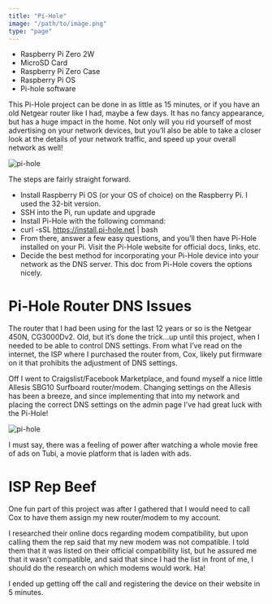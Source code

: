 ```yaml
---
title: "Pi-Hole"
image: "/path/to/image.png"
type: "page"
---
```


- Raspberry Pi Zero 2W
- MicroSD Card
- Raspberry Pi Zero Case
- Raspberry Pi OS
- Pi-hole software

This Pi-Hole project can be done in as little as 15 minutes, or if you have an old Netgear router like I had, maybe a few days. It has no fancy appearance, but has a huge impact in the home. Not only will you rid yourself of most advertising on your network devices, but you’ll also be able to take a closer look at the details of your network traffic, and speed up your overall network as well!

![pi-hole](/pi-hole.jpg)

The steps are fairly straight forward. 

- Install Raspberry Pi OS (or your OS of choice) on the Raspberry Pi. I used the 32-bit version.
- SSH into the Pi, run update and upgrade
- Install Pi-Hole with the following command:
- curl -sSL https://install.pi-hole.net | bash
- From there, answer a few easy questions, and you’ll then have Pi-Hole installed on your Pi. Visit the Pi-Hole website for official docs, links, etc.
- Decide the best method for incorporating your Pi-Hole device into your network as the DNS server. This doc from Pi-Hole covers the options nicely. 

# Pi-Hole Router DNS Issues
The router that I had been using for the last 12 years or so is the Netgear 450N, CG3000Dv2. Old, but it’s done the trick…up until this project, when I needed to be able to control DNS settings. From what I’ve read on the internet, the ISP where I purchased the router from, Cox, likely put firmware on it that prohibits the adjustment of DNS settings.

Off I went to Craigslist/Facebook Marketplace, and found myself a nice little Allesis SBG10 Surfboard router/modem. Changing settings on the Allesis has been a breeze, and since implementing that into my network and placing the correct DNS settings on the admin page I’ve had great luck with the Pi-Hole!

![pi-hole](/pi-hole-admin.png)

I must say, there was a feeling of power after watching a whole movie free of ads on Tubi, a movie platform that is laden with ads.

# ISP Rep Beef
One fun part of this project was after I gathered that I would need to call Cox to have them assign my new router/modem to my account. 

I researched their online docs regarding modem compatibility, but upon calling them the rep said that my new modem was not compatible. I told them that it was listed on their official compatibility list, but he assured me that it wasn’t compatible, and said that since I had the list in front of me, I should do the research on which modems would work. Ha!

I ended up getting off the call and registering the device on their website in 5 minutes. 



